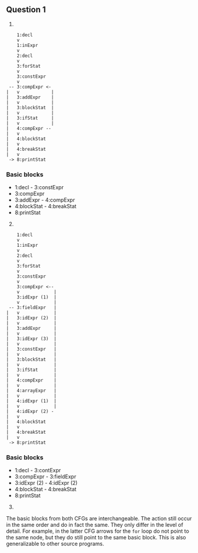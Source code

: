 Question 1
----------

1.

```
    1:decl
    v
    1:inExpr
    v
    2:decl
    v
    3:forStat
    v
    3:constExpr
    v
 -- 3:compExpr <-
|   v            |
|   3:addExpr    |
|   v            |
|   3:blockStat  |
|   v            |
|   3:ifStat     |
|   v            |
|   4:compExpr --
|   v
|   4:blockStat
|   v
|   4:breakStat
|   v
 -> 8:printStat
```

### Basic blocks
* 1:decl - 3:constExpr
* 3:compExpr
* 3:addExpr - 4:compExpr
* 4:blockStat - 4:breakStat
* 8:printStat

2.

```
    1:decl
    v
    1:inExpr
    v
    2:decl
    v
    3:forStat
    v
    3:constExpr
    v
    3:compExpr <--
    v             |
    3:idExpr (1)  |
    v             |
 -- 3:fieldExpr   |
|   v             |
|   3:idExpr (2)  |
|   v             |
|   3:addExpr     |
|   v             |
|   3:idExpr (3)  |
|   v             |
|   3:constExpr   |
|   v             |
|   3:blockStat   |
|   v             |
|   3:ifStat      |
|   v             |
|   4:compExpr    |
|   v             |
|   4:arrayExpr   |
|   v             |
|   4:idExpr (1)  |
|   v             |
|   4:idExpr (2) -
|   v
|   4:blockStat
|   v
|   4:breakStat
|   v
 -> 8:printStat
```

### Basic blocks
* 1:decl - 3:contExpr
* 3:compExpr - 3:fieldExpr
* 3:idExpr (2) - 4:idExpr (2)
* 4:blockStat - 4:breakStat
* 8:printStat

3.

The basic blocks from both CFGs are interchangeable. The action still occur in the same order and do in fact the same. They only differ in the level of detail. For example, in the latter CFG arrows for the `for` loop do not point to the same node, but they do still point to the same basic block. This is also generalizable to other source programs.
